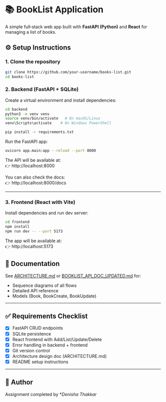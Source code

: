 # 📚 BookList Application

A simple full‑stack web app built with **FastAPI (Python)** and **React** for managing a list of books.

## ⚙️ Setup Instructions

### 1. Clone the repository
```bash
git clone https://github.com/your-username/books-list.git
cd books-list
```

### 2. Backend (FastAPI + SQLite)

Create a virtual environment and install dependencies:

```bash
cd backend
python3 -m venv venv
source venv/bin/activate   # On macOS/Linux
venv\Scripts\activate    # On Windows PowerShell

pip install -r requirements.txt
```

Run the FastAPI app:

```bash
uvicorn app.main:app --reload --port 8000
```

The API will be available at:  
👉 http://localhost:8000

You can also check the docs:  
👉 http://localhost:8000/docs

---

### 3. Frontend (React with Vite)

Install dependencies and run dev server:

```bash
cd frontend
npm install
npm run dev -- --port 5173
```

The app will be available at:  
👉 http://localhost:5173


## 📝 Documentation

See [ARCHITECTURE.md](ARCHITECTURE.md) or [BOOKLIST_API_DOC_UPDATED.md](BOOKLIST_API_DOC_UPDATED.md) for:

- Sequence diagrams of all flows
- Detailed API reference
- Models (Book, BookCreate, BookUpdate)

---

## ✅ Requirements Checklist

- [x] FastAPI CRUD endpoints
- [x] SQLite persistence
- [x] React frontend with Add/List/Update/Delete
- [x] Error handling in backend + frontend
- [x] Git version control
- [x] Architecture design doc (ARCHITECTURE.md)
- [x] README setup instructions

---

## 👤 Author

Assignment completed by **Denisha Thakkar*  


